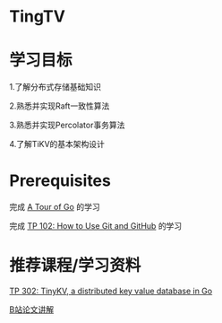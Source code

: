 # TingTV

# 学习目标

1.了解分布式存储基础知识  

2.熟悉并实现Raft一致性算法  

3.熟悉并实现Percolator事务算法  

4.了解TiKV的基本架构设计

# Prerequisites

完成 [A Tour of Go](https://tour.golang.org/welcome/1) 的学习

完成 [TP 102: How to Use Git and GitHub](https://github.com/pingcap/talent-plan/blob/master/courses/tp102-how-to-use-git-github.md) 的学习

# 推荐课程/学习资料

[TP 302: TinyKV, a distributed key value database in Go](https://github.com/tidb-incubator/tinykv)

[B站论文讲解](https://www.bilibili.com/video/BV1CK4y127Lj?p=2&spm_id_from=pageDriver)

